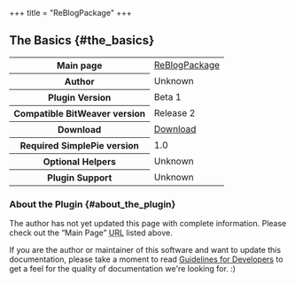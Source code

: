 +++
title = "ReBlogPackage"
+++

## The Basics {#the_basics}

<table class="inline">
<tbody>
<tr>
<th>Main page</th>
<td><a href="http://www.bitweaver.org/wiki/ReBlogPackage">ReBlogPackage</a></td>
</tr>
<tr>
<th>Author</th>
<td>Unknown</td>
</tr>
<tr>
<th>Plugin Version</th>
<td>Beta 1</td>
</tr>
<tr>
<th>Compatible BitWeaver version</th>
<td>Release 2</td>
</tr>
<tr>
<th>Download</th>
<td><a href="http://www.bitweaver.org/wiki/ReBlogPackage">Download</a></td>
</tr>
<tr>
<th>Required SimplePie version</th>
<td>1.0</td>
</tr>
<tr>
<th>Optional Helpers</th>
<td>Unknown</td>
</tr>
<tr>
<th>Plugin Support</th>
<td>Unknown</td>
</tr>
</tbody>
</table>

### About the Plugin {#about_the_plugin}

The author has not yet updated this page with complete information. Please check out the “Main Page” <abbr title="Uniform Resource Locator">URL</abbr> listed above.

If you are the author or maintainer of this software and want to update this documentation, please take a moment to read [Guidelines for Developers](@/wiki/plugins/guidelines_for_developers.md) to get a feel for the quality of documentation we're looking for. :)
